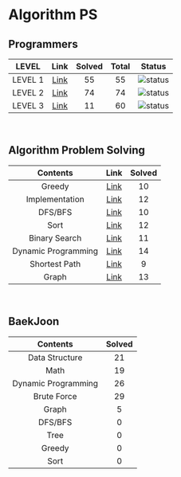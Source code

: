 # Algorithm PS

## Programmers

| LEVEL                          | Link    | Solved | Total |  Status             |
| :--------------------------: | :-----------:  | :---------:  | :------: |:---------------:|
| LEVEL 1 |  [Link](./programmers/level1/README.md) | 55 | 55 | ![status][Done] |
| LEVEL 2 |  [Link](./programmers/level2/README.md) | 74 | 74 | ![status][Done] |
| LEVEL 3 |  [Link](./programmers/level3/README.md) | 11 | 60 | ![status][Doing] |

</br>


## Algorithm Problem Solving

| Contents                          | Link    | Solved |
| :--------------------------: | :-----------:  | :---------:  |
| Greedy |  [Link](./Greedy/README.md) | 10 |
| Implementation |  [Link](./Implementation/README.md) | 12 |
| DFS/BFS |  [Link](./DFS-BFS/README.md) | 10 |
| Sort |  [Link](./Sort/README.md) | 12 |
| Binary Search |  [Link](./Binary%20Search/README.md) | 11 |
| Dynamic Programming |  [Link](./Dynamic%20Programming/README.md) | 14 |
| Shortest Path |  [Link](./Shortest%20Path/README.md) | 9 |
| Graph |  [Link](./Graph/README.md) | 13 |

<br>


## BaekJoon
| Contents                        | Solved |
| :--------------------------: |  :---------:  |
| Data Structure | 21 |
| Math | 19 |
| Dynamic Programming | 26 |
| Brute Force | 29 |
| Graph | 5 |
| DFS/BFS | 0 |
| Tree | 0 |
| Greedy | 0 |
| Sort | 0 |

<br>


[DOING]: https://img.shields.io/badge/-DOING-31AE0F
[DONE]: https://img.shields.io/badge/-DONE-0885CC
